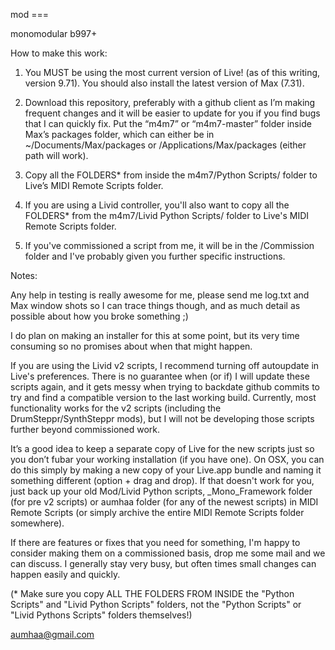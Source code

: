 mod ===

monomodular b997+

How to make this work:

1) You MUST be using the most current version of Live! (as of this writing, version 9.71). You should also
install the latest version of Max (7.31).

2) Download this repository, preferably with a github client as I’m making frequent changes and it will be
easier to update for you if you find bugs that I can quickly fix. Put the “m4m7” or “m4m7-master” folder
inside Max’s packages folder, which can either be in ~/Documents/Max/packages or
/Applications/Max/packages (either path will work).

3) Copy all the FOLDERS* from inside the m4m7/Python Scripts/ folder to Live’s MIDI Remote Scripts folder.  

4) If you are using a Livid controller, you'll also want to copy all the FOLDERS* from the 
m4m7/Livid Python Scripts/ folder to Live's MIDI Remote Scripts folder.

5) If you've commissioned a script from me, it will be in the /Commission folder and I've probably
given you further specific instructions.

Notes:

Any help in testing is really awesome for me, please send me log.txt and Max window shots so I can trace
things though, and as much detail as possible about how you broke something ;)

I do plan on making an installer for this at some point, but its very time consuming so no promises about
when that might happen.

If you are using the Livid v2 scripts, I recommend turning off autoupdate in Live's preferences.  There 
is no guarantee when (or if) I will update these scripts again, and it gets messy when trying to backdate
github commits to try and find a compatible version to the last working build.  Currently, most functionality
works for the v2 scripts (including the DrumSteppr/SynthSteppr mods), but I will not be developing those 
scripts further beyond commissioned work.  

It’s a good idea to keep a separate copy of Live for the new scripts just so you don’t fubar your
working installation (if you have one). On OSX, you can do this simply by making a new copy of your Live.app
bundle and naming it something different (option + drag and drop). If that doesn't work for you, just back
up your old Mod/Livid Python scripts, _Mono_Framework folder (for pre v2 scripts) or aumhaa folder (for 
any of the newest scripts) in MIDI Remote Scripts (or simply archive the entire MIDI Remote Scripts folder somewhere).

If there are features or fixes that you need for something, I'm happy to consider making them on a commissioned
basis, drop me some mail and we can discuss.  I generally stay very busy, but often times small changes can happen
easily and quickly.  

(* Make sure you copy ALL THE FOLDERS FROM INSIDE the "Python Scripts" and "Livid Python Scripts" folders, not the "Python Scripts" or "Livid Pythons Scripts" folders themselves!)

aumhaa@gmail.com
